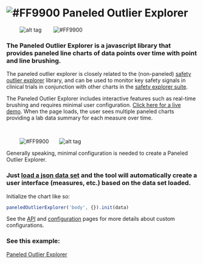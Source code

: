 # ![#FF9900](https://placehold.it/25x50/FF9900/000000?text=+) Paneled Outlier Explorer




&nbsp;&nbsp;&nbsp;&nbsp;&nbsp;&nbsp;&nbsp;&nbsp;&nbsp;![alt tag](https://user-images.githubusercontent.com/31038805/30431689-649b02c6-992d-11e7-8497-b4091829652b.gif)&nbsp;&nbsp;&nbsp;&nbsp;&nbsp;&nbsp;&nbsp;&nbsp;![#FF9900](https://placehold.it/15x300/FF9900/000000?text=+)

### The Paneled Outlier Explorer is a javascript library that provides paneled line charts of data points over time with point and line brushing. 


 
The paneled outlier explorer is closely related to the (non-paneled) [safety outlier explorer](https://github.com/RhoInc/safety-outlier-explorer) library, and can be used to monitor key safety signals in clinical trials in conjunction with other charts in the [safety explorer suite](https://github.com/RhoInc/safety-explorer-suite). 

The Paneled Outlier Explorer includes interactive features such as real-time brushing and requires minimal user configuration.
[Click here for a live demo](https://rhoinc.github.io/viz-library/examples/0019-paneled-outlier-explorer/example.html). When the page loads, the user sees multiple paneled charts providing a lab data summary for each measure over time.

&nbsp;
&nbsp;


&nbsp;&nbsp;&nbsp;&nbsp;&nbsp;&nbsp;&nbsp;&nbsp;&nbsp;![#FF9900](https://placehold.it/15x375/FF9900/000000?text=+)&nbsp;&nbsp;&nbsp;&nbsp;&nbsp;&nbsp;&nbsp;![alt tag](https://user-images.githubusercontent.com/31038805/30434209-a96d443e-9934-11e7-95a9-d2525491bad7.gif)


Generally speaking, minimal configuration is needed to create a Paneled Outlier Explorer. 

### Just [load a json data set](https://github.com/RhoInc/paneled-outlier-explorer/wiki/Data-Guidelines) and the tool will automatically create a user interface (measures, etc.) based on the data set loaded. 

Initialize the chart like so: 
```javascript
paneledOutlierExplorer('body', {}).init(data)
```

See the [API](https://github.com/RhoInc/paneled-outlier-explorer/wiki/API) and [configuration](https://github.com/RhoInc/paneled-outlier-explorer/wiki/Configuration) pages for more details about custom configurations. 

### See this example:
 [Paneled Outlier Explorer](https://rhoinc.github.io/viz-library/examples/0019-paneled-outlier-explorer/example.html)
